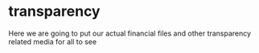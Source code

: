 transparency
============

Here we are going to put our actual financial files and other transparency related media for all to see
